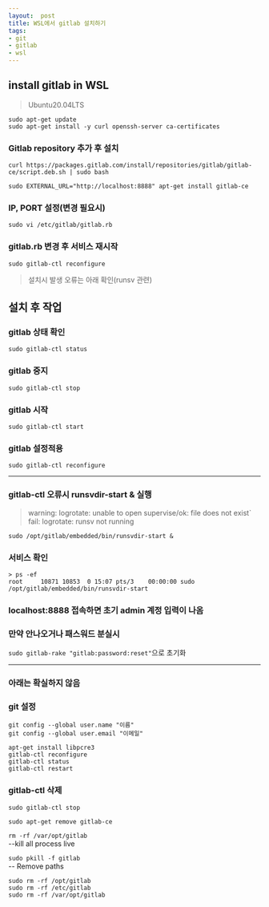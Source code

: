 ```yaml
---
layout:  post
title: WSL에서 gitlab 설치하기
tags:
- git
- gitlab
- wsl
---
```


## install gitlab in WSL
> Ubuntu20.04LTS

`sudo apt-get update`  
`sudo apt-get install -y curl openssh-server ca-certificates`

### Gitlab repository 추가 후 설치
`curl https://packages.gitlab.com/install/repositories/gitlab/gitlab-ce/script.deb.sh | sudo bash`

`sudo EXTERNAL_URL="http://localhost:8888" apt-get install gitlab-ce`

### IP, PORT 설정(변경 필요시)
`sudo vi /etc/gitlab/gitlab.rb`

### gitlab.rb 변경 후 서비스 재시작
`sudo gitlab-ctl reconfigure`

> 설치시 발생 오류는 아래 확인(runsv 관련)

## 설치 후 작업

### gitlab 상태 확인
`sudo gitlab-ctl status`

### gitlab 중지
`sudo gitlab-ctl stop`

### gitlab 시작
`sudo gitlab-ctl start`

### gitlab 설정적용
`sudo gitlab-ctl reconfigure`

---
### gitlab-ctl 오류시 runsvdir-start & 실행
> warning: logrotate: unable to open supervise/ok: file does not exist`  
fail: logrotate: runsv not running

`sudo /opt/gitlab/embedded/bin/runsvdir-start &`

### 서비스 확인
```
> ps -ef
root     10871 10853  0 15:07 pts/3    00:00:00 sudo /opt/gitlab/embedded/bin/runsvdir-start
```

### localhost:8888 접속하면 초기 admin 계정 입력이 나옴

### 만약 안나오거나 패스워드 분실시  
`sudo gitlab-rake "gitlab:password:reset"`으로 초기화


---

### 아래는 확실하지 않음
### git 설정
```
git config --global user.name "이름"
git config --global user.email "이메일"

apt-get install libpcre3
gitlab-ctl reconfigure
gitlab-ctl status
gitlab-ctl restart
```

### gitlab-ctl 삭제
`sudo gitlab-ctl stop`

`sudo apt-get remove gitlab-ce`

`rm -rf /var/opt/gitlab`  
--kill all process live

`sudo pkill -f gitlab`  
-- Remove paths

`sudo rm -rf /opt/gitlab`  
`sudo rm -rf /etc/gitlab`  
`sudo rm -rf /var/opt/gitlab`



